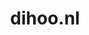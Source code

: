 ---
layout: post
title: "dihoo.nl"
internal_url: "/dutchgov/dihoo.nl.html"
subdomains_count: 5
all_subdomains_count: 5
urls_count: 5
ssl_rank: 100
http_rank: 61
url_link: /data/dihoo.nl/urls.txt
all_subdomains_link: /data/dihoo.nl/all_subdomains.txt
subdomains_link: /data/dihoo.nl/subdomains.txt
categories: dutchgov
---